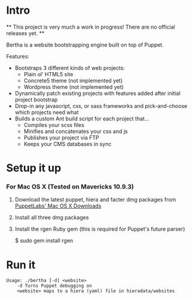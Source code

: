 # Intro

** This project is very much a work in progress! There are no official releases yet. **

Bertha is a website bootstrapping engine built on top of Puppet.

Features:

* Bootstraps 3 different kinds of web projects:
    * Plain ol' HTML5 site
    * Concrete5 theme (not implemented yet)
    * Wordpress theme (not implemented yet)
* Dynamically patch existing projects with features added after initial project bootstrap
* Drop-in any javascript, css, or sass frameworks and pick-and-choose which projects need what
* Builds a custom Ant build script for each project that...
    * Compiles your scss files
    * Minifies and concatenates your css and js
    * Publishes your project via FTP
    * Keeps your CMS databases in sync

# Setup it up

### For Mac OS X (Tested on Mavericks 10.9.3)

1. Download the latest puppet, hiera and facter dmg packages from [PuppetLabs' Mac OS X Downloads](https://downloads.puppetlabs.com/mac/)

2. Install all three dmg packages

3. Install the rgen Ruby gem (this is required for Puppet's future parser)

    $ sudo gem install rgen

# Run it

    Usage: ./bertha [-d] <website>
        -d Turns Puppet debugging on
        <website> maps to a hiera (yaml) file in hieradata/websites